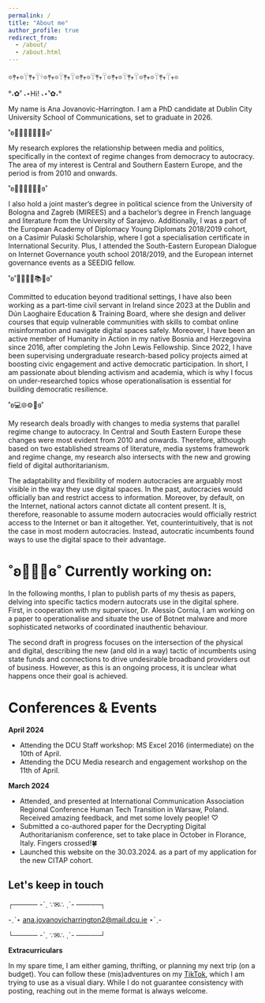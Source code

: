 ```yaml
---
permalink: /
title: "About me"
author_profile: true
redirect_from: 
  - /about/
  - /about.html
---
```

𖡼𖤣𖥧𖡼𓋼𖤣𖥧𓋼𓍊𖡼𖤣𖥧𖡼𓋼𖤣𖥧𓋼𖡼𖤣𖥧𖡼𓋼𖤣𖥧𓋼𖡼𖤣𖥧𖡼𓋼𖤣𖥧𓋼𖡼𖤣𖥧𖡼𓋼𖤣𖥧𓋼𖥧𖡼

°˖✿˚ ˖⋆Hi! ˖⋆˚✿˖°

My name is Ana Jovanovic-Harrington. I am a PhD candidate at Dublin City University School of Communications, set to graduate in 2026. 

˚ʚ👩🏻‍💻📓✍🏻💡ɞ˚ 

My research explores the relationship between media and politics, specifically in the context of regime changes from democracy to autocracy. The area of my interest is Central and Southern Eastern Europe, and the period is from 2010 and onwards.

˚ʚ👩🏻‍🎓🏫📑🎒ɞ˚ 

I also hold a joint master’s degree in political science from the University of Bologna and Zagreb (MIREES) and a bachelor’s degree in French language and literature from the University of Sarajevo. Additionally, I was a part of the European Academy of Diplomacy Young Diplomats 2018/2019 cohort, on a Casimir Pulaski Scholarship, where I got a specialisation certificate in International Security. Plus, I attended the South-Eastern European Dialogue on Internet Governance youth school 2018/2019, and the European internet governance events as a SEEDIG fellow. 

˚ʚ˚👩🏻‍🏫💼📚🤓ɞ˚ 

Committed to education beyond traditional settings, I have also been working as a part-time civil servant in Ireland since 2023 at the Dublin and Dún Laoghaire Education & Training Board, where she design and deliver courses that equip vulnerable communities with skills to combat online misinformation and navigate digital spaces safely. Moreover, I have been an active member of Humanity in Action in my native Bosnia and Herzegovina since 2016, after completing the John Lewis Fellowship. Since 2022, I have been supervising undergraduate research-based policy projects aimed at boosting civic engagement and active democratic participation. In short, I am passionate about blending activism and academia, which is why I focus on under-researched topics whose operationalisation is essential for building democratic resilience. 

˚ʚ💻🌐⚙️🔌ɞ˚

My research deals broadly with changes to media systems that parallel regime change to autocracy. In Central and South Eastern Europe these changes were most evident from 2010 and onwards. Therefore, although based on two established streams of literature, media systems framework and regime change, my research also intersects with the new and growing field of digital authoritarianism. 

The adaptability and flexibility of modern autocracies are arguably most visible in the way they use digital spaces. In the past, autocracies would officially ban and restrict access to information. Moreover, by default, on the Internet, national actors cannot dictate all content present. It is, therefore, reasonable to assume modern autocracies would officially restrict access to the Internet or ban it altogether. Yet, counterintuitively, that is not the case in most modern autocracies. Instead, autocratic incumbents found ways to use the digital space to their advantage.

˚ʚ👩🏻‍💻ɞ˚ Currently working on:
======
In the following months, I plan to publish parts of my thesis as papers, delving into specific tactics modern autocrats use in the digital sphere. First, in cooperation with my supervisor, Dr. Alessio Cornia, I am working on a paper to operationalise and situate the use of Botnet malware and more sophisticated networks of coordinated inauthentic behaviour. 

The second draft in progress focuses on the intersection of the physical and digital, describing the new (and old in a way) tactic of incumbents using state funds and connections to drive undesirable broadband providers out of business. However, as this is an ongoing process, it is unclear what happens once their goal is achieved.

Conferences & Events
======
**April 2024**
- Attending the DCU Staff workshop: MS Excel 2016 (intermediate) on the 10th of April.
- Attending the DCU Media research and engagement workshop on the 11th of April.

**March 2024**
- Attended, and presented at International Communication Association Regional Conference Human Tech Transition in Warsaw, Poland. Received amazing feedback, and met some lovely people! ♡
- Submitted a co-authored paper for the Decrypting Digital Authoritarianism conference, set to take place in October in Florance, Italy. Fingers crossed!🍀
- Launched this website on the 30.03.2024. as a part of my application for the new CITAP cohort.

Let's keep in touch
------
┌───── -ˋˏ ∵✉︎∴ ˎˊ- ─────┐

-ˏˋ⋆ <ana.jovanovicharrington2@mail.dcu.ie> ⋆ˊˎ-

└───── -ˋˏ ∵✉︎∴ ˎˊ- ─────┘

**Extracurriculars**

In my spare time, I am either gaming, thrifting, or planning my next trip (on a budget). You can follow these (mis)adventures on my [TikTok](https://www.tiktok.com/@peerreviewer2?_t=8l6osfl4gU4&_r=1), which I am trying to use as a visual diary. While I do not guarantee consistency with posting, reaching out in the meme format is always welcome.


